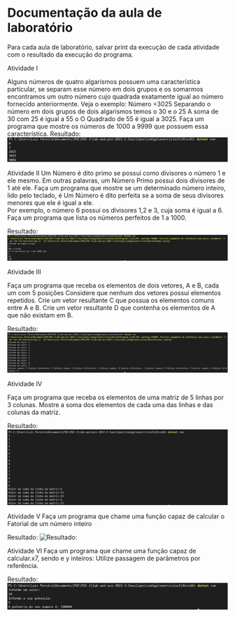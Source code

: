 # Documentação da aula de laboratório

Para cada aula de laboratório, salvar print da execução de cada atividade com o resultado da execução do programa.

Atividade I

Alguns números de quatro algarismos possuem uma característica particular, se separam esse número em dois grupos e os somarmos encontramos um outro número cujo quadrada exatamente igual ao número fornecido anteriormente. Veja o exemplo: 
Número =3025 
Separando o número em dois grupos de dois algarismos temos o 30 e o 25 
A soma de 30 com 25 é igual a 55 o O Quadrado de 55 é igual a 3025. 
Faça um programa que mostre os números de 1000 a 9999 que possuem essa característica. 
Resultado:
   ![Resultado:](img/atvdd1.jpg)

Atividade II 
Um Número é dito primo se possui como divisores o número 1 e ele mesmo. Em outras palavras, um Número Primo possui dois divisores de 1 até ele. 
Faça um programa que mostre se um determinado número inteiro, lido pelo teclado, é Um Número é dito perfeita se a soma de seus divisores menores que ele é igual a ele.  
Por exemplo, o número 6 possui os divisores 1,2 e 3, cuja soma é igual a 6. 
Faça um programa que lista os números perfeitos de 1 a 1000. 

Resultado: 
![Resultado:](img/atvdd2.jpg)


Atividade III 

Faça um programa que receba os elementos de dois vetores, A e B, cada um com 5 posições Considere que nenhum dos vetores possui elementos repetidos. 
Crie um vetor resultante C que possua os elementos comuns entre A e B. 
Crie um vetor resultante D que contenha os elementos de A que não existam em B. 

Resultado: 
![Resultado:](img/atvdd3.jpg)


Atividade IV 

Faça um programa que receba os elementos de uma matriz de 5 linhas por 3 colunas. 
Mostre a soma dos elementos de cada uma das linhas e das colunas da matriz. 

Resultado: 
![Resultado:](img/atvdd4.jpg)


Atividade V 
Faça um programa que chame uma função capaz de calcular o Fatorial de um número inteiro 

Resultado: 
![Resultado:](img/atvdd5.jpg)
  

Atividade VI
Faça um programa que chame uma função capaz de calcular.x7, sendo e y inteiros:
Utilize passagem de parâmetros por referência.

Resultado: 
![Resultado:](img/atvdd6.jpg)
 
 
